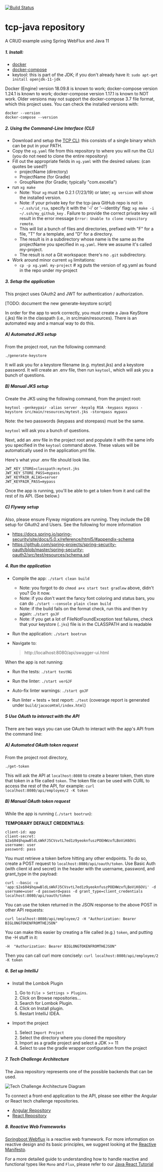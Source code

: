 [![Build Status](https://sandbox-tcp-jenkins.excellalabs.com/buildStatus/icon?job=TCP%2FJava%2Ftcp-java%2Fmaster)](https://sandbox-tcp-jenkins.excellalabs.com/job/TCP/job/Java/job/tcp-java/job/master/)

# tcp-java repository

A CRUD example using Spring WebFlux and Java 11


##### 1. Install:
  - [docker](https://docs.docker.com/engine/installation/)
  - [docker-compose](https://docs.docker.com/compose/install/)
  - keytool: this is part of the JDK; if you don't already have it: `sudo apt-get install openjdk-11-jdk`

Docker (Engine) version 18.09.8 is known to work;
docker-compose version 1.24.1 is known to work; docker-compose version 1.17.1 is known to NOT work.
Older versions may not support the docker-compose 3.7 file format, which this project uses.
You can check the installed versions with:
```
docker --version
docker-compose --version
```


##### 2. Using the Command-Line Interface (CLI)
  - Download and setup the [TCP CLI](https://github.com/excellaco/xg#installation):
    this consists of a single binary which can be put in your PATH.
  - Copy the `xg.yaml` file from this repository to where you will run the CLI (you do not need to clone the entire repository)
  - Fill out the appropriate fields in `xg.yaml` with the desired values: (can quotes be used?)
    - projectName (directory)
    - ProjectName (for Gradle)
    - GroupName (for Gradle; typically "com.excella")
  - run `xg make`
    - Note: Your `xg` must be 0.2.1 (7/23/19) or later; `xg version` will show the installed version.
    - Note: if your private key for the tcp-java GitHub repo is not in `~/.ssh/id_rsa`, specify it with the '-i' or '--identity' flag:
      `xg make -i ~/.ssh/my_github_key` .  Failure to provide the correct private key will result in the error message `Error: Unable to clone repository remote`.
    - This will list a bunch of files and directories, prefixed with "F" for a file, "T" for a template, and "D" for a directory.
    - The result is in a subdirectory whose name is the same as the projectName you specified in `xg.yaml`.  Here we assume it's called my-project.
    - The result is *not* a Git workspace: there's no `.git` subdirectory.
  - Work around minor current `xg` limitations:
    - `cp -p xg.yaml my-project` # xg puts the version of xg.yaml as found in the repo under my-project

##### 3. Setup the application
This project uses OAuth2 and JWT for authentication / authorization.

[TODO: document the new generate-keystore script]

In order for the app to work correctly, you must create a Java KeyStore (.jks) file in the classpath (i.e., in src/main/resources).  There is an automated way and a manual way to do this.

##### A) Automated JKS setup

From the project root, run the following command:

`./generate-keystore`

It will ask you for a keystore filename (e.g. mytest.jks) and a keystore password.
It will create an .env file, then run `keytool`, which will ask you a bunch of questions.

##### B) Manual JKS setup

Create the JKS using the following command, from the project root:
```
keytool -genkeypair -alias server -keyalg RSA -keypass mypass -keystore src/main/resources/mytest.jks -storepass mypass
```

Note: the two passwords (keypass and storepass) must be the same.

`keytool` will ask you a bunch of questions.

Next, add an .env file in the project root and populate it with the same info you specified in the `keytool` command above.
These values will be automatically used in the application.yml file.

Here's what your .env file should look like.

```$xslt
JWT_KEY_STORE=classpath:mytest.jks
JWT_KEY_STORE_PASS=mypass
JWT_KEYPAIR_ALIAS=server
JWT_KEYPAIR_PASS=mypass
```

Once the app is running, you'll be able to get a token from it and call the rest of its API. (See below.)

##### C) Flyway setup

Also, please ensure Flyway migrations are running. They include the DB setup for OAuth2 and Users. See the following for more information

 - https://docs.spring.io/spring-security/site/docs/5.0.x/reference/html5/#appendix-schema
 - https://github.com/spring-projects/spring-security-oauth/blob/master/spring-security-oauth2/src/test/resources/schema.sql


##### 4. Run the application

- Compile the app: `./start clean build`
  - Note: you forgot to do `chmod a+x start test gradlew` above, didn't you? Do it now.
  - Note: if you don't want the fancy font coloring and status bars, you can do `./start --console plain clean build`
  - Note: if the build fails on the format check, run this and then try again: `./start goJF`
  - Note: if you get a lot of FileNotFoundException test failures, check that your keystore (`.jks`) file is in the CLASSPATH and is readable

- Run the application: `./start bootrun`

- Navigate to:
    > http://localhost:8080/api/swagger-ui.html

When the app is not running:

- Run the tests: `./start testNG`

- Run the linter: `./start verGJF`

- Auto-fix linter warnings: `./start goJF`

- Run linter + tests + test report: `./test` (coverage report is generated under `build/jacocoHtml/index.html`)

##### 5  Use OAuth to interact with the API

There are two ways you can use OAuth to interact with the app's API from the command line:

##### A) Automated OAuth token request

From the project root directory, 

`./get-token`

This will ask the API at `localhost:8080` to create a bearer token, then store that token in a file called `token`.  The token file can be used with CURL to access the rest of the API, for example:
`curl localhost:8080/api/employee/2 -K token`

##### B) Manual OAuth token request

While the app is running (`./start bootrun`):

**TEMPORARY DEFAULT CREDENTIALS**:
```
client-id: app
client-secret: $2a$04$hqawBldLsWkFJ5CVsvtL7ed1z9yeoknfuszPOEHWzxfLBoViK6OVi
username: user
password: pass
```

You must retrieve a token before hitting any other endpoints. To do so, create a POST request to `localhost:8080/api/oauth/token`. Use Basic Auth (with client id and secret) in the header with the username, password, and grant_type in the payload:

`curl --basic -u 'app:$2a$04$hqawBldLsWkFJ5CVsvtL7ed1z9yeoknfuszPOEHWzxfLBoViK6OVi' -d username=user -d password=pass -d grant_type=client_credentials localhost:8080/api/oauth/token`

You can use the token returned in the JSON response to the above POST in other API requests:

`curl localhost:8080/api/employee/2 -H "Authorization: Bearer BIGLONGTOKENFROMTHEJSON"`

You can make this easier by creating a file called (e.g.) `token`, and putting the -H stuff in it:
```
-H  "Authorization: Bearer BIGLONGTOKENFROMTHEJSON"
```

Then you can call curl more concisely:
`curl localhost:8080/api/employee/2 -K token`


##### 6. Set up IntelliJ

- Install the Lombok Plugin

    1. Go to `File > Settings > Plugins`.
    2. Click on Browse repositories...
    3. Search for Lombok Plugin.
    4. Click on Install plugin.
    5. Restart IntelliJ IDEA.

- Import the project
    1. Select `Import Project`
    2. Select the directory where you cloned the repository
    3. Import as a gradle project and select a JDK >= 11
    4. Select to use the gradle wrapper configuration from the project



##### 7. Tech Challenge Architecture

The Java repository represents one of the possible backends that can be used.

![Tech Challenge Architecture Diagram](architechture.png)

To connect a front-end application to the API, please see either the Angular or React tech challenge repositories.

  -  [Angular Repository](https://github.com/excellaco/tcp-angular)
  - [React Repository](https://github.com/excellaco/tcp-react)

##### 8.  Reactive Web Frameworks

[Springboot Webflux](https://spring.io/guides/gs/reactive-rest-service/) is a reactive web framework.  For more information on reactive design and its basic principles, we suggest looking at the [Reactive Manifesto](https://www.reactivemanifesto.org/).

For a more detailed guide to understanding how to handle reactive and functional types like `Mono` and `Flux`, please refer to our [Java React Tutorial](https://github.com/excellalabs/reactive-in-java)

